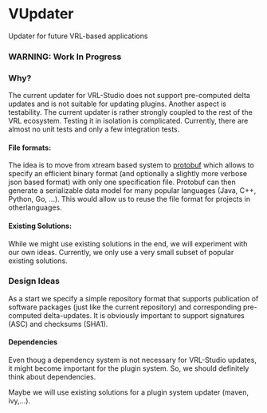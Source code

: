 # VUpdater

Updater for future VRL-based applications

### WARNING: Work In Progress ###

### Why? ##

The current updater for VRL-Studio does not support pre-computed delta updates and is not suitable for updating plugins. Another aspect is testability. The current updater is rather strongly coupled to the rest of the VRL ecosystem. Testing it in isolation is complicated. Currently, there are almost no unit tests and only a few integration tests.

#### File formats: ####

The idea is to move from xtream based system to [protobuf](https://github.com/google/protobuf) which allows to specify an efficient binary format (and optionally a slightly more verbose json based format) with only one specification file. Protobuf can then generate a serializable data model for many popular languages (Java, C++, Python, Go, ...). This would allow us to reuse the file format for projects in otherlanguages.

#### Existing Solutions: ###

While we might use existing solutions in the end, we will experiment with our own ideas. Currently, we only use a very small subset of popular existing solutions.

### Design Ideas ###

As a start we specify a simple repository format that supports publication of software packages (just like the current repository) and corresponding pre-computed delta-updates. It is obviously important to support signatures (ASC) and checksums (SHA1). 

#### Dependencies ####

Even thoug a dependency system is not necessary for VRL-Studio updates, it might become important for the plugin system. So, we should definitely think about dependencies.

Maybe we will use existing solutions for a plugin system updater (maven, ivy,...).
